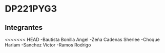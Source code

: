 # DP221PYG3
## Integrantes
<<<<<<< HEAD
-Bautista Bonilla Angel 
-Zeña Cadenas Sherlee 
-Choque Harlam 
-Sanchez Victor 
-Ramos Rodrigo
